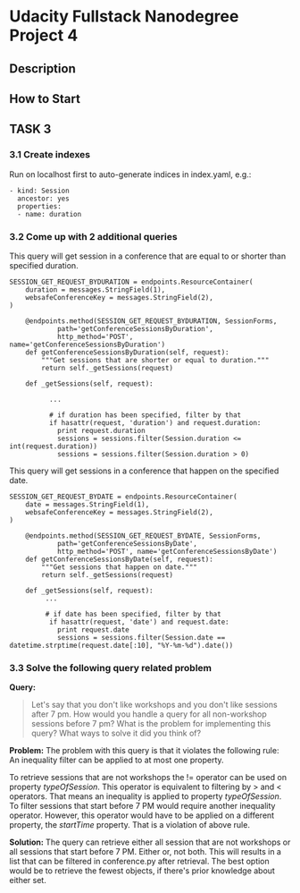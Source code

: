 # Udacity Fullstack Nanodegree Project 4

## Description

## How to Start

## TASK 3

### 3.1 Create indexes

Run on localhost first to auto-generate indices in index.yaml, e.g.:

```
- kind: Session
  ancestor: yes
  properties:
  - name: duration
```

### 3.2 Come up with 2 additional queries

This query will get session in a conference that are equal to or shorter than specified duration.

```
SESSION_GET_REQUEST_BYDURATION = endpoints.ResourceContainer(
    duration = messages.StringField(1),
    websafeConferenceKey = messages.StringField(2),
)

    @endpoints.method(SESSION_GET_REQUEST_BYDURATION, SessionForms,
            path='getConferenceSessionsByDuration',
            http_method='POST', name='getConferenceSessionsByDuration')
    def getConferenceSessionsByDuration(self, request):
        """Get sessions that are shorter or equal to duration."""
        return self._getSessions(request)

    def _getSessions(self, request):
           
          ...

          # if duration has been specified, filter by that
          if hasattr(request, 'duration') and request.duration:
            print request.duration
            sessions = sessions.filter(Session.duration <= int(request.duration))
            sessions = sessions.filter(Session.duration > 0)
```

This query will get sessions in a conference that happen on the specified date.

```
SESSION_GET_REQUEST_BYDATE = endpoints.ResourceContainer(
    date = messages.StringField(1),
    websafeConferenceKey = messages.StringField(2),
)

    @endpoints.method(SESSION_GET_REQUEST_BYDATE, SessionForms,
            path='getConferenceSessionsByDate',
            http_method='POST', name='getConferenceSessionsByDate')
    def getConferenceSessionsByDate(self, request):
        """Get sessions that happen on date."""
        return self._getSessions(request)

    def _getSessions(self, request):
         ...

         # if date has been specified, filter by that
          if hasattr(request, 'date') and request.date:
            print request.date
            sessions = sessions.filter(Session.date == datetime.strptime(request.date[:10], "%Y-%m-%d").date())
```

### 3.3 Solve the following query related problem

**Query:**
> Let's say that you don't like workshops and you don't like sessions after 7 pm. How would you handle a query for all non-workshop sessions before 7 pm? What is the problem for implementing this query? What ways to solve it did you think of?

**Problem:**
The problem with this query is that it violates the following rule: An inequality filter can be applied to at most one property.

To retrieve sessions that are not workshops the != operator can be used on property *typeOfSession*. This operator is equivalent to filtering by > and < operators. That means an inequality is applied to property *typeOfSession*. To filter sessions that start before 7 PM would require another inequality operator. However, this operator would have to be applied on a different property, the *startTime* property. That is a violation of above rule.

**Solution:**
The query can retrieve either all session that are not workshops or all sessions that start before 7 PM. Either or, not both. This will results in a list that can be filtered in conference.py after retrieval. The best option would be to retrieve the fewest objects, if there's prior knowledge about either set.
